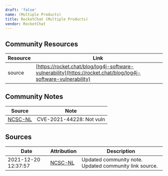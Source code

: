 ```yaml
---
draft: 'false'
name: (Multiple Products)
title: RocketChat (Multiple Products)
vendor: RocketChat
---
```



## Community Resources
| Resource | Link |
| --- | --- |
| source | [https://rocket.chat/blog/log4j-software-vulnerability](https://rocket.chat/blog/log4j-software-vulnerability) |

## Community Notes
| Source | Note |
| --- | --- |
| [NCSC-NL](https://github.com/NCSC-NL/log4shell/blob/main/software/README.md) | CVE-2021-44228: Not vuln </ul> |

## Sources
| Date | Attribution | Description |
| --- | --- | --- |
| 2021-12-20 12:37:57 | [NCSC-NL](https://github.com/NCSC-NL/log4shell/blob/main/software/README.md) | Updated community note. Updated community link source.  |
